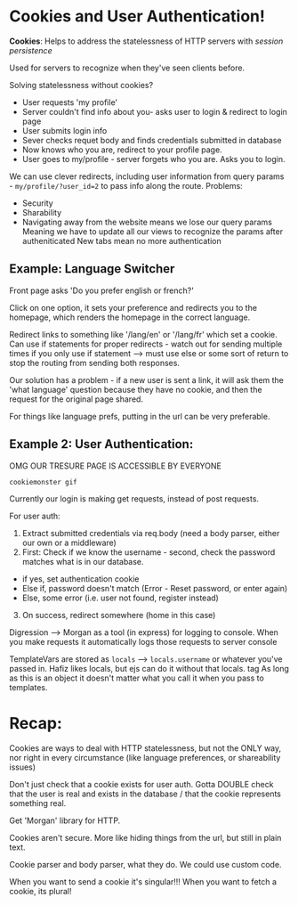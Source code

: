 # Cookies and User Authentication!

**Cookies**: 
Helps to address the statelessness of HTTP servers with *session persistence*

Used for servers to recognize when they've seen clients before. 

Solving statelessness without cookies? 

* User requests 'my profile'
* Server couldn't find info about you- asks user to login & redirect to login page
* User submits login info
* Sever checks requet body and finds credentials submitted in database
* Now knows who you are, redirect to your profile page. 
* User goes to my/profile - server forgets who you are. Asks you to login. 

We can use clever redirects, including user information from query params - `my/profile/?user_id=2` to pass info along the route.
  Problems:
  - Security
  - Sharability
  - Navigating away from the website means we lose our query params
    Meaning we have to update all our views to recognize the params after autheniticated
    New tabs mean no more authentication
  
## Example: Language Switcher

Front page asks 'Do you prefer english or french?' 

Click on one option, it sets your preference and redirects you to the homepage, which renders the homepage in the correct language.

Redirect links to something like '/lang/en' or '/lang/fr' which set a cookie.
Can use if statements for proper redirects - watch out for sending multiple times if you only use if statement --> must use else or some sort of return to stop the routing from sending both responses.

Our solution has a problem - if a new user is sent a link, it will ask them the 'what language' question because they have no cookie, and then the request for the original page shared.

For things like language prefs, putting in the url can be very preferable. 


## Example 2: User Authentication:

OMG OUR TRESURE PAGE IS ACCESSIBLE BY EVERYONE 

`cookiemonster gif`

Currently our login is making get requests, instead of post requests.

For user auth:

1. Extract submitted credentials via req.body (need a body parser, either our own or a middleware)
2. First: Check if we know the username - second, check the password matches what is in our database.
  * if yes, set authentication cookie
  * Else if, password doesn't match (Error - Reset password, or enter again)
  * Else, some error (i.e. user not found, register instead)
3. On success, redirect somewhere (home in this case)


Digression --> Morgan as a tool (in express) for logging to console. When you make requests it automatically logs those requests to server console 

TemplateVars are stored as `locals`  --> `locals.username` or whatever you've passed in. Hafiz likes locals, but ejs can do it without that locals. tag
As long as this is an object it doesn't matter what you call it when you pass to templates. 


# Recap:

Cookies are ways to deal with HTTP statelessness, but not the ONLY way, nor right in every circumstance (like language preferences, or shareability issues)

Don't just check that a cookie exists for user auth. Gotta DOUBLE check that the user is real and exists in the database / that the cookie represents something real. 

Get 'Morgan' library for HTTP.

Cookies aren't secure. More like hiding things from the url, but still in plain text. 

Cookie parser and body parser, what they do. We could use custom code.

When you want to send a cookie it's singular!!! When you want to fetch a cookie, its plural!
